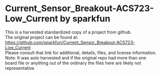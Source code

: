 
# Current_Sensor_Breakout-ACS723-Low_Current by sparkfun  
This is a harvested standardized copy of a project from github.  
The original project can be found at:  
https://github.com/sparkfun/Current_Sensor_Breakout-ACS723-Low_Current  
Please consult that link for additional, details, files, and license information.  
Note: It was auto harvested and if the original repo had more than one board file or anything out of the ordinary the files here are likely not representative.  
    